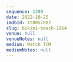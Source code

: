 ```yaml
---
sequence: 1399
date: 2022-10-25
imdbId: tt0057887
slug: bikini-beach-1964
venue: null
venueNotes: null
medium: Watch TCM
mediumNotes: null
---
```

